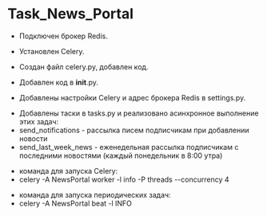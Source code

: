 # Task_News_Portal
* Подключен брокер Redis.
+ Установлен Celery.
* Создан файл celery.py, добавлен код.
+ Добавлен код в __init__.py.
* Добавлены настройки Celery и адрес брокера Redis в settings.py.
+ Добавлены таски в tasks.py и реализовано асинхронное выполнение этих задач:
+ send_notifications - рассылка писем подписчикам при добавлении новости 
+ send_last_week_news - еженедельная рассылка подписчикам с последними новостями (каждый понедельник в 8:00 утра)
* команда для запуска Celery:
* celery -A NewsPortal worker -l info -P threads --concurrency 4
+ команда для запуска периодических задач:
+ celery -A NewsPortal beat -l INFO